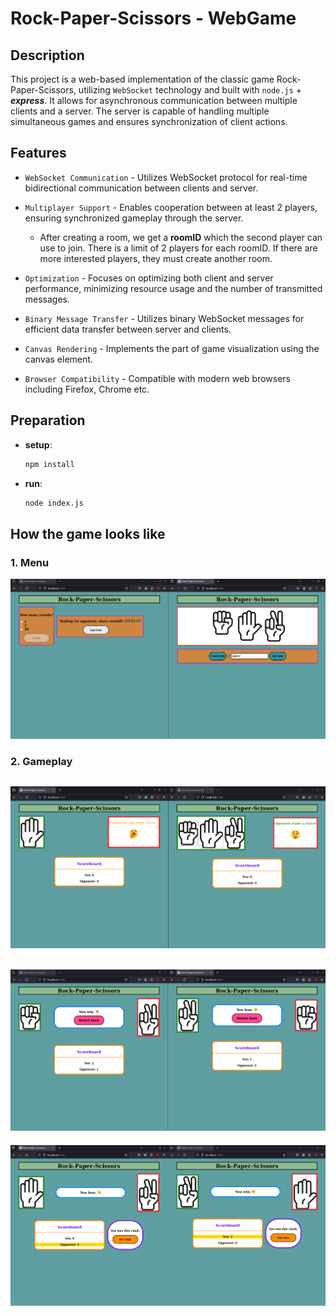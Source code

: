 # Rock-Paper-Scissors - WebGame 

## Description

This project is a web-based implementation of the classic game Rock-Paper-Scissors, utilizing `WebSocket` technology and built with `node.js` + ***express***. It allows for asynchronous communication between multiple clients and a server. The server is capable of handling multiple simultaneous games and ensures synchronization of client actions.

## Features

* `WebSocket Communication` - Utilizes WebSocket protocol for real-time bidirectional communication between clients and server.

* `Multiplayer Support` - Enables cooperation between at least 2 players, ensuring synchronized gameplay through the server.
    * After creating a room, we get a **roomID** which the second player can use to join. There is a limit of 2 players for each roomID. If there are more interested players, they must create another room.

* `Optimization` - Focuses on optimizing both client and server performance, minimizing resource usage and the number of transmitted messages.

* `Binary Message Transfer` - Utilizes binary WebSocket messages for efficient data transfer between server and clients.

* `Canvas Rendering` - Implements the part of game visualization using the canvas element.

* `Browser Compatibility` - Compatible with modern web browsers including Firefox, Chrome etc.

## Preparation

* **setup**:
    ```bash
    npm install
    ```
* **run**:
    ```bash
    node index.js
    ```

## How the game looks like
### 1. Menu

![menu_1](./assets/1.png)

### 2. Gameplay

![gameplay_2](./assets/2.png)
---
![gameplay_3](./assets/3.png)
---
![gameplay_4](./assets/4.png)

